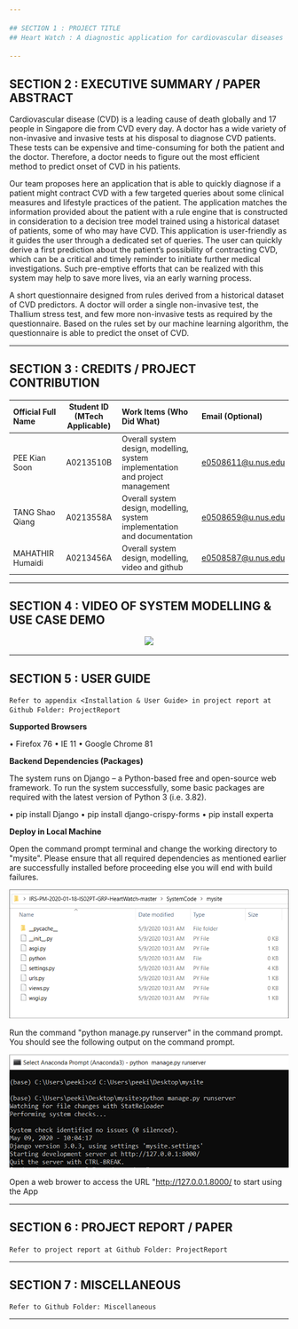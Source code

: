 ```yaml
---

## SECTION 1 : PROJECT TITLE
## Heart Watch : A diagnostic application for cardiovascular diseases

---
```


## SECTION 2 : EXECUTIVE SUMMARY / PAPER ABSTRACT
Cardiovascular disease (CVD) is a leading cause of death globally and 17 people in Singapore die from CVD every day. A doctor has a wide variety of non-invasive and invasive tests at his disposal to diagnose CVD patients. These tests can be expensive and time-consuming for both the patient and the doctor. Therefore, a doctor needs to figure out the most efficient method to predict onset of CVD in his patients. 

Our team proposes here an application that is able to quickly diagnose if a patient might contract CVD with a few targeted queries about some clinical measures and lifestyle practices of the patient. The application matches the information provided about the patient with a rule engine that is constructed in consideration to a decision tree model trained using a historical dataset of patients, some of who may have CVD. This application is user-friendly as it guides the user through a dedicated set of queries.  The user can quickly derive a first prediction about the patient’s possibility of contracting CVD, which can be a critical and timely reminder to initiate further medical investigations.  Such pre-emptive efforts that can be realized with this system may help to save more lives, via an early warning process.

A short questionnaire designed from rules derived from a historical dataset of CVD predictors. A doctor will order a single non-invasive test, the Thallium stress test, and few more non-invasive tests as required by the questionnaire. Based on the rules set by our machine learning algorithm, the questionnaire is able to predict the onset of CVD.

---

## SECTION 3 : CREDITS / PROJECT CONTRIBUTION

| Official Full Name  | Student ID (MTech Applicable)  | Work Items (Who Did What) | Email (Optional) |
| :------------ |:---------------:| :-----| :-----|
| PEE Kian Soon | A0213510B |Overall system design, modelling, system implementation and project management | e0508611@u.nus.edu |
| TANG Shao Qiang | A0213558A |Overall system design, modelling, system implementation and documentation | e0508659@u.nus.edu |
| MAHATHIR Humaidi | A0213456A |Overall system design, modelling, video and github  | e0508587@u.nus.edu |

---

## SECTION 4 : VIDEO OF SYSTEM MODELLING & USE CASE DEMO
<div align="center">
  <a href="https://youtu.be/O6raSNGez20">
    <img src="https://img.youtube.com/vi/O6raSNGez20/0.jpg">
  </a>
</div>

---

## SECTION 5 : USER GUIDE

`Refer to appendix <Installation & User Guide> in project report at Github Folder: ProjectReport`

<b>Supported Browsers</b>

•	Firefox 76
•	IE 11
•	Google Chrome 81

<b>Backend Dependencies (Packages)</b>

The system runs on Django – a Python-based free and open-source web framework. To run the system successfully, some basic packages are required with the latest version of Python 3 (i.e. 3.82).

•	pip install Django
•	pip install django-crispy-forms
•	pip install experta

<b>Deploy in Local Machine</b>

Open the command prompt terminal and change the working directory to "mysite". Please ensure that all required dependencies as mentioned earlier are successfully installed before proceeding else you will end with build failures.

<div align="center">
    <img src="syscode.png">
  </a>
</div>

Run the command "python manage.py runserver" in the command prompt. You should see the following output on the command prompt.

<div align="center">
    <img src="prompt.png">
  </a>
</div>

Open a web brower to access the URL "http://127.0.0.1.8000/ to start using the App


---

## SECTION 6 : PROJECT REPORT / PAPER

`Refer to project report at Github Folder: ProjectReport`

---

## SECTION 7 : MISCELLANEOUS

`Refer to Github Folder: Miscellaneous`

---

